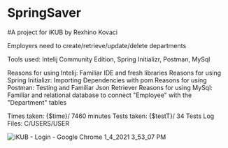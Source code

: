 # SpringSaver


#A project for iKUB by Rexhino Kovaci

Employers need to create/retrieve/update/delete departments

Tools used: Intelij Community Edition, Spring Initializr, Postman, MySql

Reasons for using Intelij: Familiar IDE and fresh libraries Reasons for using Spring Initializr: Importing Dependencies with pom Reasons for using Postman: Testing and Familiar Json Retriever Reasons for using MySql: Familiar and relational database to connect "Employee" with the "Department" tables

Times taken: {$time}/ 7460 minutes Tests taken: {$testT}/ 34 Tests Log Files: C/USERS/USER

![iKUB - Login - Google Chrome 1_4_2021 3_53_07 PM](https://user-images.githubusercontent.com/55946528/103568609-24a1b280-4ec6-11eb-8e4e-9dccc92deeb4.png)

